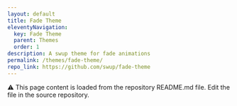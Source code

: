 ```yaml
---
layout: default
title: Fade Theme
eleventyNavigation:
  key: Fade Theme
  parent: Themes
  order: 1
description: A swup theme for fade animations
permalink: /themes/fade-theme/
repo_link: https://github.com/swup/fade-theme
---
```


⚠️ This page content is loaded from the repository README.md file. Edit the file in the source repository.

